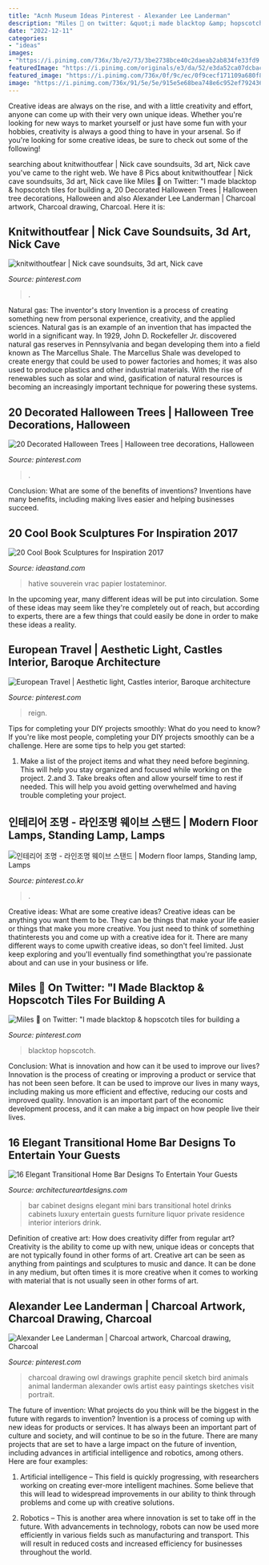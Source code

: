 ```yaml
---
title: "Acnh Museum Ideas Pinterest - Alexander Lee Landerman"
description: "Miles 🍎 on twitter: &quot;i made blacktop &amp; hopscotch tiles for building a"
date: "2022-12-11"
categories:
- "ideas"
images:
- "https://i.pinimg.com/736x/3b/e2/73/3be2738bce40c2daeab2ab834fe33fd9.jpg"
featuredImage: "https://i.pinimg.com/originals/e3/da/52/e3da52ca07dcbac333df9cab57b657cc.jpg"
featured_image: "https://i.pinimg.com/736x/0f/9c/ec/0f9cecf171109a680f85cc8857e59f5e--nick-cave-acquisition.jpg"
image: "https://i.pinimg.com/736x/91/5e/5e/915e5e68bea748e6c952ef792436f238.jpg"
---
```



Creative ideas are always on the rise, and with a little creativity and effort, anyone can come up with their very own unique ideas. Whether you're looking for new ways to market yourself or just have some fun with your hobbies, creativity is always a good thing to have in your arsenal. So if you're looking for some creative ideas, be sure to check out some of the following!

	

		
searching about knitwithoutfear | Nick cave soundsuits, 3d art, Nick cave you've came to the right web. We have 8 Pics about knitwithoutfear | Nick cave soundsuits, 3d art, Nick cave like Miles 🍎 on Twitter: &quot;I made blacktop &amp; hopscotch tiles for building a, 20 Decorated Halloween Trees | Halloween tree decorations, Halloween and also Alexander Lee Landerman | Charcoal artwork, Charcoal drawing, Charcoal. Here it is:
		
    
## Knitwithoutfear | Nick Cave Soundsuits, 3d Art, Nick Cave

<img loading=lazy src="https://i.pinimg.com/736x/0f/9c/ec/0f9cecf171109a680f85cc8857e59f5e--nick-cave-acquisition.jpg" onerror="this.onerror=null;this.src='https://tse1.mm.bing.net/th?id=OIP.cDKDvorAxbpQHqc_Hi7QNgHaLc&amp;pid=15.1';" alt="knitwithoutfear | Nick cave soundsuits, 3d art, Nick cave">

_Source: pinterest.com_

>. 

	

Natural gas: The inventor's story
Invention is a process of creating something new from personal experience, creativity, and the applied sciences. Natural gas is an example of an invention that has impacted the world in a significant way. In 1929, John D. Rockefeller Jr. discovered natural gas reserves in Pennsylvania and began developing them into a field known as The Marcellus Shale. The Marcellus Shale was developed to create energy that could be used to power factories and homes; it was also used to produce plastics and other industrial materials. With the rise of renewables such as solar and wind, gasification of natural resources is becoming an increasingly important technique for powering these systems.

    
## 20 Decorated Halloween Trees | Halloween Tree Decorations, Halloween

<img loading=lazy src="https://i.pinimg.com/originals/e3/da/52/e3da52ca07dcbac333df9cab57b657cc.jpg" onerror="this.onerror=null;this.src='https://tse1.mm.bing.net/th?id=OIP.TYZEpx7PCHyaTDloblfgKgHaJ3&amp;pid=15.1';" alt="20 Decorated Halloween Trees | Halloween tree decorations, Halloween">

_Source: pinterest.com_

>. 

	

Conclusion: What are some of the benefits of inventions?
Inventions have many benefits, including making lives easier and helping businesses succeed.

    
## 20 Cool Book Sculptures For Inspiration 2017

<img loading=lazy src="https://ideastand.com/wp-content/uploads/2014/05/book-sculptures/5-book-sculpture.jpg" onerror="this.onerror=null;this.src='https://tse3.mm.bing.net/th?id=OIP.KdW1DIJ2VtRMnNr49EZcsgHaLH&amp;pid=15.1';" alt="20 Cool Book Sculptures for Inspiration 2017">

_Source: ideastand.com_

>hative souverein vrac papier lostateminor. 

	

In the upcoming year, many different ideas will be put into circulation. Some of these ideas may seem like they're completely out of reach, but according to experts, there are a few things that could easily be done in order to make these ideas a reality.

    
## European Travel | Aesthetic Light, Castles Interior, Baroque Architecture

<img loading=lazy src="https://i.pinimg.com/736x/3b/e2/73/3be2738bce40c2daeab2ab834fe33fd9.jpg" onerror="this.onerror=null;this.src='https://tse1.mm.bing.net/th?id=OIP._IeQ36LFNowVcB77ngcBXQHaNL&amp;pid=15.1';" alt="European Travel | Aesthetic light, Castles interior, Baroque architecture">

_Source: pinterest.com_

>reign. 

	

Tips for completing your DIY projects smoothly: What do you need to know?
If you're like most people, completing your DIY projects smoothly can be a challenge. Here are some tips to help you get started: 
1. Make a list of the project items and what they need before beginning. This will help you stay organized and focused while working on the project. 
2.аnd 3. Take breaks often and allow yourself time to rest if needed. This will help you avoid getting overwhelmed and having trouble completing your project.

    
## 인테리어 조명 - 라인조명 웨이브 스탠드 | Modern Floor Lamps, Standing Lamp, Lamps

<img loading=lazy src="https://i.pinimg.com/736x/91/5e/5e/915e5e68bea748e6c952ef792436f238.jpg" onerror="this.onerror=null;this.src='https://tse3.mm.bing.net/th?id=OIP.xJyrtZCUcheRhMVMZuN3KAHaHa&amp;pid=15.1';" alt="인테리어 조명 - 라인조명 웨이브 스탠드 | Modern floor lamps, Standing lamp, Lamps">

_Source: pinterest.co.kr_

>. 

	

Creative ideas: What are some creative ideas?
Creative ideas can be anything you want them to be. They can be things that make your life easier or things that make you more creative. You just need to think of something thatinterests you and come up with a creative idea for it. There are many different ways to come upwith creative ideas, so don't feel limited. Just keep exploring and you'll eventually find somethingthat you're passionate about and can use in your business or life.

    
## Miles 🍎 On Twitter: &quot;I Made Blacktop &amp; Hopscotch Tiles For Building A

<img loading=lazy src="https://i.pinimg.com/736x/52/0e/83/520e837a811881876fa6ab3331b04d2d.jpg" onerror="this.onerror=null;this.src='https://tse2.mm.bing.net/th?id=OIP.SkQzMfM3reXD0Ot0VpP6EwHaEK&amp;pid=15.1';" alt="Miles 🍎 on Twitter: &quot;I made blacktop &amp; hopscotch tiles for building a">

_Source: pinterest.com_

>blacktop hopscotch. 

	

Conclusion: What is innovation and how can it be used to improve our lives?
Innovation is the process of creating or improving a product or service that has not been seen before. It can be used to improve our lives in many ways, including making us more efficient and effective, reducing our costs and improved quality. Innovation is an important part of the economic development process, and it can make a big impact on how people live their lives.

    
## 16 Elegant Transitional Home Bar Designs To Entertain Your Guests

<img loading=lazy src="https://www.architectureartdesigns.com/wp-content/uploads/2017/03/16-Elegant-Transitional-Home-Bar-Designs-To-Entertain-Your-Guests-8-630x904.jpg" onerror="this.onerror=null;this.src='https://tse4.mm.bing.net/th?id=OIP.lJoUrbtRWVKFziPq-l0xAwHaKo&amp;pid=15.1';" alt="16 Elegant Transitional Home Bar Designs To Entertain Your Guests">

_Source: architectureartdesigns.com_

>bar cabinet designs elegant mini bars transitional hotel drinks cabinets luxury entertain guests furniture liquor private residence interior interiors drink. 

	

Definition of creative art: How does creativity differ from regular art?
Creativity is the ability to come up with new, unique ideas or concepts that are not typically found in other forms of art. Creative art can be seen as anything from paintings and sculptures to music and dance. It can be done in any medium, but often times it is more creative when it comes to working with material that is not usually seen in other forms of art.

    
## Alexander Lee Landerman | Charcoal Artwork, Charcoal Drawing, Charcoal

<img loading=lazy src="https://i.pinimg.com/736x/01/49/d3/0149d38bee99260610a84632e801341a--charcoal-art-charcoal-drawing-animals.jpg" onerror="this.onerror=null;this.src='https://tse3.mm.bing.net/th?id=OIP.GBm1VZUcAC3WizPZNEBMSAHaLI&amp;pid=15.1';" alt="Alexander Lee Landerman | Charcoal artwork, Charcoal drawing, Charcoal">

_Source: pinterest.com_

>charcoal drawing owl drawings graphite pencil sketch bird animals animal landerman alexander owls artist easy paintings sketches visit portrait. 

	

The future of invention: What projects do you think will be the biggest in the future with regards to invention?
Invention is a process of coming up with new ideas for products or services. It has always been an important part of culture and society, and will continue to be so in the future. There are many projects that are set to have a large impact on the future of invention, including advances in artificial intelligence and robotics, among others. Here are four examples:
1) Artificial intelligence – This field is quickly progressing, with researchers working on creating ever-more intelligent machines. Some believe that this will lead to widespread improvements in our ability to think through problems and come up with creative solutions.

2) Robotics – This is another area where innovation is set to take off in the future. With advancements in technology, robots can now be used more efficiently in various fields such as manufacturing and transport. This will result in reduced costs and increased efficiency for businesses throughout the world.

